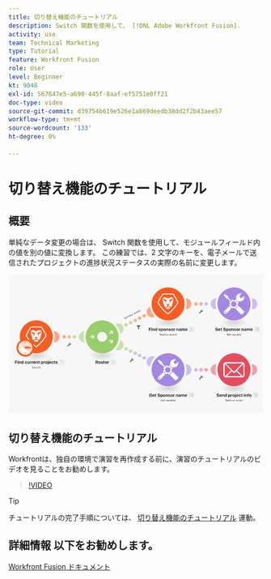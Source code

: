 ```yaml
---
title: 切り替え機能のチュートリアル
description: Switch 関数を使用して、 [!DNL Adobe Workfront Fusion].
activity: use
team: Technical Marketing
type: Tutorial
feature: Workfront Fusion
role: User
level: Beginner
kt: 9048
exl-id: 567847e5-a690-445f-8aaf-ef5751e0ff21
doc-type: video
source-git-commit: d39754b619e526e1a869deedb38dd2f2b43aee57
workflow-type: tm+mt
source-wordcount: '133'
ht-degree: 0%

---
```


# 切り替え機能のチュートリアル

## 概要

単純なデータ変更の場合は、 Switch 関数を使用して、モジュールフィールド内の値を別の値に変換します。 この練習では、2 文字のキーを、電子メールで送信されたプロジェクトの進捗状況ステータスの実際の名前に変更します。

![切り替え機能を使用した画像](assets/beyond-basic-modules-3.png)

## 切り替え機能のチュートリアル

Workfrontは、独自の環境で演習を再作成する前に、演習のチュートリアルのビデオを見ることをお勧めします。

>[!VIDEO](https://video.tv.adobe.com/v/335289/?quality=12)

>[!TIP]
>
>チュートリアルの完了手順については、 [切り替え機能のチュートリアル](https://experienceleague.adobe.com/docs/workfront-learn/tutorials-workfront/fusion/exercises/switch-function.html?lang=en) 運動。


## 詳細情報 以下をお勧めします。

[Workfront Fusion ドキュメント](https://experienceleague.adobe.com/docs/workfront/using/adobe-workfront-fusion/workfront-fusion-2.html?lang=en)

